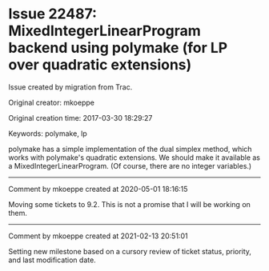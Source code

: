 # Issue 22487: MixedIntegerLinearProgram backend using polymake (for LP over quadratic extensions)

Issue created by migration from Trac.

Original creator: mkoeppe

Original creation time: 2017-03-30 18:29:27

Keywords: polymake, lp

polymake has a simple implementation of the dual simplex method, which works with polymake's quadratic extensions. 
We should make it available as a MixedIntegerLinearProgram. (Of course, there are no integer variables.)


---

Comment by mkoeppe created at 2020-05-01 18:16:15

Moving some tickets to 9.2. This is not a promise that I will be working on them.


---

Comment by mkoeppe created at 2021-02-13 20:51:01

Setting new milestone based on a cursory review of ticket status, priority, and last modification date.
